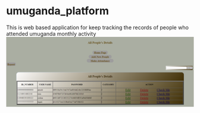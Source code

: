 # umuganda_platform
This is web based application for keep tracking the records of people who attended umuganda monthly activity
![|Web_App](umuganda_platform.PNG)
